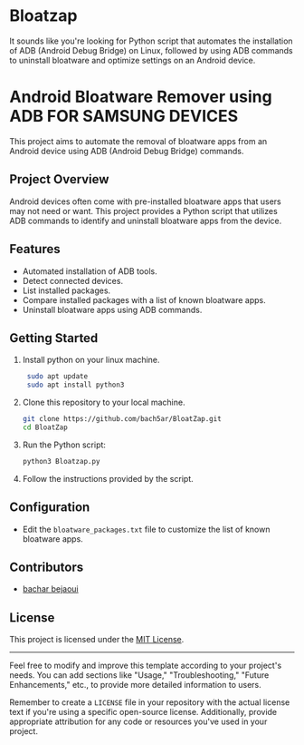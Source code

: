# Bloatzap
It sounds like you're looking for Python script that automates the installation of ADB (Android Debug Bridge) on Linux, followed by using ADB commands to uninstall bloatware and optimize settings on an Android device. 
# Android Bloatware Remover using ADB FOR SAMSUNG DEVICES

This project aims to automate the removal of bloatware apps from an Android device using ADB (Android Debug Bridge) commands.

## Project Overview

Android devices often come with pre-installed bloatware apps that users may not need or want. This project provides a Python script that utilizes ADB commands to identify and uninstall bloatware apps from the device.

## Features

- Automated installation of ADB tools.
- Detect connected devices.
- List installed packages.
- Compare installed packages with a list of known bloatware apps.
- Uninstall bloatware apps using ADB commands.

## Getting Started

1. Install python on your linux machine.
   ```bash
    sudo apt update
    sudo apt install python3
    ```
2. Clone this repository to your local machine.
    ```bash
   git clone https://github.com/bach5ar/BloatZap.git
   cd BloatZap
   ```

4. Run the Python script:

    ```bash
   python3 Bloatzap.py
    ```

5. Follow the instructions provided by the script.

## Configuration

- Edit the `bloatware_packages.txt` file to customize the list of known bloatware apps.

## Contributors

- [bachar bejaoui](https://github.com/bach5ar)

## License

This project is licensed under the [MIT License](LICENSE).

---

Feel free to modify and improve this template according to your project's needs. You can add sections like "Usage," "Troubleshooting," "Future Enhancements," etc., to provide more detailed information to users.

Remember to create a `LICENSE` file in your repository with the actual license text if you're using a specific open-source license. Additionally, provide appropriate attribution for any code or resources you've used in your project.

